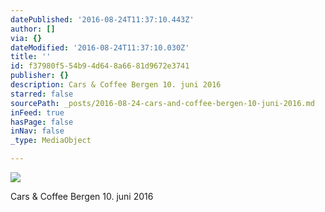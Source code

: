 ```yaml
---
datePublished: '2016-08-24T11:37:10.443Z'
author: []
via: {}
dateModified: '2016-08-24T11:37:10.030Z'
title: ''
id: f37980f5-54b9-4d64-8a66-81d9672e3741
publisher: {}
description: Cars & Coffee Bergen 10. juni 2016
starred: false
sourcePath: _posts/2016-08-24-cars-and-coffee-bergen-10-juni-2016.md
inFeed: true
hasPage: false
inNav: false
_type: MediaObject

---
```

![](https://the-grid-user-content.s3-us-west-2.amazonaws.com/53a6251a-94cc-4356-bbcf-a16d45256428.jpg)

Cars & Coffee Bergen 10\. juni 2016